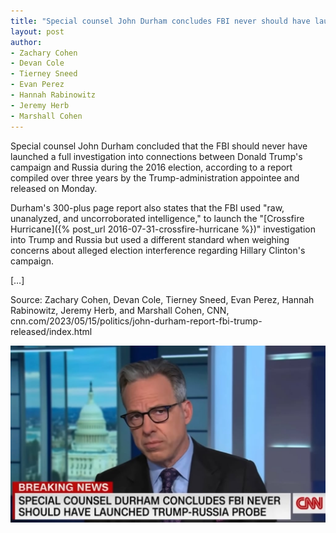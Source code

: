 ```yaml
---
title: "Special counsel John Durham concludes FBI never should have launched full Trump-Russia probe"
layout: post
author:
- Zachary Cohen
- Devan Cole
- Tierney Sneed
- Evan Perez
- Hannah Rabinowitz
- Jeremy Herb
- Marshall Cohen
---
```


Special counsel John Durham concluded that the FBI should never have launched a full investigation into connections between Donald Trump's campaign and Russia during the 2016 election, according to a report compiled over three years by the Trump-administration appointee and released on Monday.

Durham's 300-plus page report also states that the FBI used "raw, unanalyzed, and uncorroborated intelligence," to launch the "[Crossfire Hurricane]({% post_url 2016-07-31-crossfire-hurricane %})" investigation into Trump and Russia but used a different standard when weighing concerns about alleged election interference regarding Hillary Clinton's campaign.

[…]

Source: Zachary Cohen, Devan Cole, Tierney Sneed, Evan Perez, Hannah Rabinowitz, Jeremy Herb, and Marshall Cohen, CNN, cnn.com/2023/05/15/politics/john-durham-report-fbi-trump-released/index.html

![Special counsel John Durham concludes FBI never should have launched Trump-Russia probe](/assets/2023-05-16-fbi-never-should-have-launched-probe.jpg "Special counsel John FBI never should have launched Trump-Russia probe")
